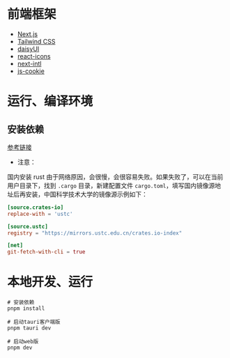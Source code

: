 # 前端框架

- [Next.js](https://nextjs.org/)
- [Tailwind CSS](https://tailwindcss.com/)
- [daisyUI](https://daisyui.com/)
- [react-icons](https://react-icons.github.io/react-icons/)
- [next-intl](https://github.com/amannn/next-intl)
- [js-cookie](https://github.com/js-cookie/js-cookie)

# 运行、编译环境

## 安装依赖

[参考链接](https://tauri.app/start/prerequisites/#_top)

- 注意：

国内安装 rust 由于网络原因，会很慢，会很容易失败。如果失败了，可以在当前用户目录下，找到 `.cargo` 目录，新建配置文件 `cargo.toml`，填写国内镜像源地址后再安装，中国科学技术大学的镜像源示例如下：

```toml
[source.crates-io]
replace-with = 'ustc'

[source.ustc]
registry = "https://mirrors.ustc.edu.cn/crates.io-index"

[net]
git-fetch-with-cli = true
```

# 本地开发、运行

```
# 安装依赖
pnpm install

# 启动tauri客户端版
pnpm tauri dev

# 启动web版
pnpm dev
```
